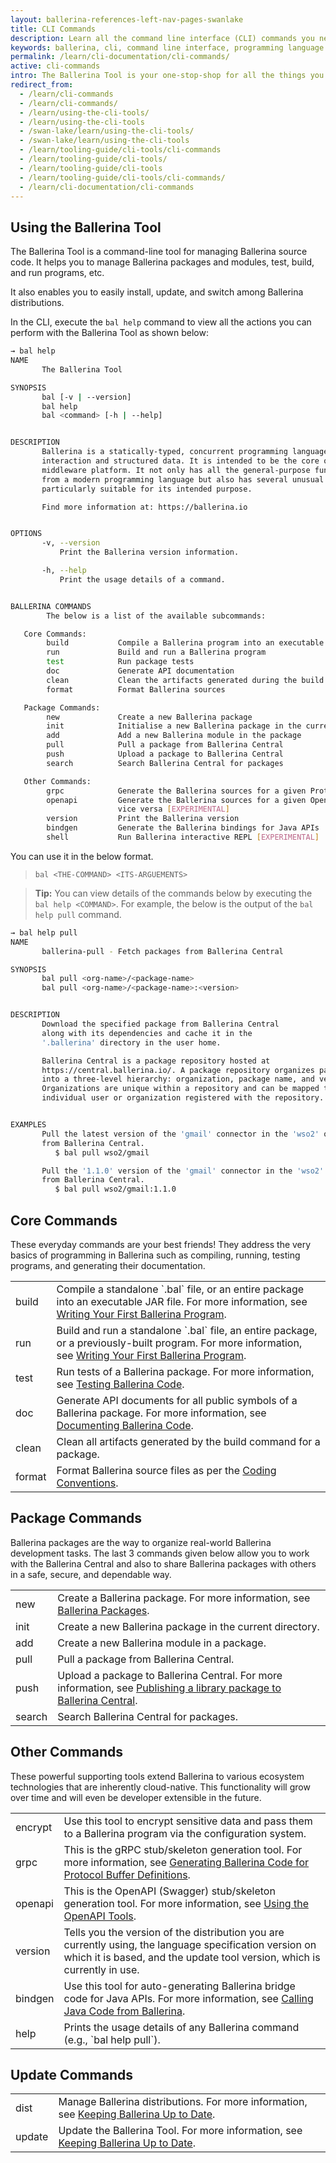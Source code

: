 ```yaml
---
layout: ballerina-references-left-nav-pages-swanlake
title: CLI Commands
description: Learn all the command line interface (CLI) commands you need to get started, build, test and run programs, work with Ballerina Central, and manage packages.
keywords: ballerina, cli, command line interface, programming language
permalink: /learn/cli-documentation/cli-commands/
active: cli-commands
intro: The Ballerina Tool is your one-stop-shop for all the things you do in Ballerina. 
redirect_from:
  - /learn/cli-commands
  - /learn/cli-commands/
  - /learn/using-the-cli-tools/
  - /learn/using-the-cli-tools
  - /swan-lake/learn/using-the-cli-tools/
  - /swan-lake/learn/using-the-cli-tools
  - /learn/tooling-guide/cli-tools/cli-commands
  - /learn/tooling-guide/cli-tools/
  - /learn/tooling-guide/cli-tools
  - /learn/tooling-guide/cli-tools/cli-commands/
  - /learn/cli-documentation/cli-commands
---
```


## Using the Ballerina Tool

The Ballerina Tool is a command-line tool for managing Ballerina source code. It helps you to manage Ballerina packages and modules, test, build, and run programs, etc.

It also enables you to easily install, update, and switch among Ballerina distributions. 

In the CLI, execute the `bal help` command to view all the actions you can perform with the Ballerina Tool as shown below:

```sh
→ bal help
NAME
       The Ballerina Tool

SYNOPSIS
       bal [-v | --version]
       bal help
       bal <command> [-h | --help]


DESCRIPTION
       Ballerina is a statically-typed, concurrent programming language focusing on network
       interaction and structured data. It is intended to be the core of a language-centric
       middleware platform. It not only has all the general-purpose functionality expected
       from a modern programming language but also has several unusual aspects that make it
       particularly suitable for its intended purpose.

       Find more information at: https://ballerina.io


OPTIONS
       -v, --version
           Print the Ballerina version information.

       -h, --help
           Print the usage details of a command.


BALLERINA COMMANDS
        The below is a list of the available subcommands:

   Core Commands:
        build           Compile a Ballerina program into an executable
        run             Build and run a Ballerina program
        test            Run package tests
        doc             Generate API documentation
        clean           Clean the artifacts generated during the build
        format          Format Ballerina sources

   Package Commands:
        new             Create a new Ballerina package
        init            Initialise a new Ballerina package in the current directory
        add             Add a new Ballerina module in the package
        pull            Pull a package from Ballerina Central
        push            Upload a package to Ballerina Central
        search          Search Ballerina Central for packages

   Other Commands:
        grpc            Generate the Ballerina sources for a given Protocol Buffer definition
        openapi         Generate the Ballerina sources for a given OpenAPI definition and
                        vice versa [EXPERIMENTAL]
        version         Print the Ballerina version
        bindgen         Generate the Ballerina bindings for Java APIs
        shell           Run Ballerina interactive REPL [EXPERIMENTAL]
```

You can use it in the below format.

> `bal <THE-COMMAND> <ITS-ARGUEMENTS>`

> **Tip:** You can view details of the commands below by executing the `bal help <COMMAND>`. For example, the below is the output of the `bal help pull` command.

```sh
→ bal help pull
NAME
       ballerina-pull - Fetch packages from Ballerina Central

SYNOPSIS
       bal pull <org-name>/<package-name>
       bal pull <org-name>/<package-name>:<version>


DESCRIPTION
       Download the specified package from Ballerina Central
       along with its dependencies and cache it in the
       '.ballerina' directory in the user home.

       Ballerina Central is a package repository hosted at
       https://central.ballerina.io/. A package repository organizes packages
       into a three-level hierarchy: organization, package name, and version.
       Organizations are unique within a repository and can be mapped to an
       individual user or organization registered with the repository.


EXAMPLES
       Pull the latest version of the 'gmail' connector in the 'wso2' organization
       from Ballerina Central.
          $ bal pull wso2/gmail

       Pull the '1.1.0' version of the 'gmail' connector in the 'wso2' organization
       from Ballerina Central.
          $ bal pull wso2/gmail:1.1.0
```

## Core Commands

These everyday commands are your best friends! They address the very basics of programming in Ballerina such as compiling, running, testing programs, and generating their documentation.

<table class="cComandTable">
<tr>
<td class="cCommand">build</td>
<td class="cDescription">Compile a standalone `.bal` file, or an entire package into an executable JAR file. For more information, see <a href="/learn/user-guide/getting-started/writing-your-first-ballerina-program">Writing Your First Ballerina Program</a>.
</td>
</tr>
<tr>
<td class="cCommand">run</td>
<td class="cDescription">Build and run a standalone `.bal` file, an entire package, or a previously-built program. For more information, see <a href="/learn/user-guide/getting-started/writing-your-first-ballerina-program">Writing Your First Ballerina Program</a>.
</td>
</tr>
<tr>
<td class="cCommand">test</td>
<td class="cDescription">Run tests of a Ballerina package. For more information, see <a href="/learn/testing-ballerina-code/testing-quick-start/">Testing Ballerina Code</a>.
</td>
</tr>
<tr>
<td class="cCommand">doc</td>
<td class="cDescription">Generate API documents for all public symbols of a Ballerina package. For more information, see <a href="/learn/documenting-ballerina-code">Documenting Ballerina Code</a>.
</td>
</tr>
<tr>
<td class="cCommand">clean</td>
<td class="cDescription">Clean all artifacts generated by the build command for a package.
</td>
</tr>
<tr>
<td class="cCommand">format</td>
<td class="cDescription">Format Ballerina source files as per the <a href="/learn/coding-conventions">Coding Conventions</a>.</td>
</tr>
</table>

## Package Commands

Ballerina packages are the way to organize real-world Ballerina development tasks. The last 3 commands given below allow you to work with the Ballerina Central and also to share Ballerina packages with others in a safe, secure, and dependable way.

<table class="cComandTable">
<tr>
<td class="cCommand">new</td>
<td class="cDescription">Create a Ballerina package. For more information, see <a href="/learn/user-guide/ballerina-packages/creating-your-first-ballerina-package">Ballerina Packages</a>.
</td>
</tr>
<tr>
<td class="cCommand">init</td>
<td class="cDescription">Create a new Ballerina package in the current directory.
</td>
</tr>
<tr>
<td class="cCommand">add</td>
<td class="cDescription">Create a new Ballerina module in a package.
</td>
</tr>
<tr>
<td class="cCommand">pull</td>
<td class="cDescription">Pull a package from Ballerina Central.
</td>
</tr>
<tr>
<td class="cCommand">push</td>
<td class="cDescription">Upload a package to Ballerina Central. For more information, see <a href="/learn/user-guide/ballerina-packages/sharing-a-library-package/#publishing-a-library-package-to-ballerina-central">Publishing a library package to Ballerina Central</a>.
</td>
</tr>
<tr>
<td class="cCommand">search</td>
<td class="cDescription">Search Ballerina Central for packages.
</td>
</tr>
</table>

## Other Commands

These powerful supporting tools extend Ballerina to various ecosystem technologies that are inherently cloud-native. This functionality will grow over time and will even be developer extensible in the future.

<table class="cComandTable">
<tr>
<td class="cCommand">encrypt</td>
<td class="cDescription">Use this tool to encrypt sensitive data and pass them to a Ballerina program via the configuration system.
</td>
</tr>
<tr>
<td class="cCommand">grpc</td>
<td class="cDescription">This is the gRPC stub/skeleton generation tool. For more information, see <a href="/learn/generating-ballerina-code-for-protocol-buffer-definitions">Generating Ballerina Code for Protocol Buffer Definitions</a>.</td>
</tr>
<tr>
<td class="cCommand">openapi</td>
<td class="cDescription">This is the OpenAPI (Swagger) stub/skeleton generation tool. For more information, see <a href="/learn/using-the-openapi-tools">Using the OpenAPI Tools</a>.</td>
</tr>
<tr>
<td class="cCommand">version</td>
<td class="cDescription">Tells you the version of the distribution you are currently using, the language specification version on which it is based, and the update tool version, which is currently in use.</td>
</tr>
<tr>
<td class="cCommand">bindgen</td>
<td class="cDescription">Use this tool for auto-generating Ballerina bridge code for Java APIs. For more information, see <a href="/learn/calling-java-code-from-ballerina">Calling Java Code from Ballerina</a>.</td>
</tr>
<tr>
<td class="cCommand">help</td>
<td class="cDescription">Prints the usage details of any Ballerina command (e.g., `bal help pull`).
</td>
</tr>
</table>

## Update Commands

<table class="cComandTable">
<tr>
<td class="cCommand">dist</td>
<td class="cDescription">Manage Ballerina distributions. For more information, see <a href="/learn/keeping-ballerina-up-to-date/">Keeping Ballerina Up to Date</a>.
</td>
</tr>
<tr>
<td class="cCommand">update</td>
<td class="cDescription">Update the Ballerina Tool. For more information, see <a href="/learn/keeping-ballerina-up-to-date/">Keeping Ballerina Up to Date</a>.
</td>
</tr>
</table>

<style> #tree-expand-all, #tree-collapse-all, .cTocElements {display:none;} .cGitButtonContainer {padding-left: 40px;} </style>
